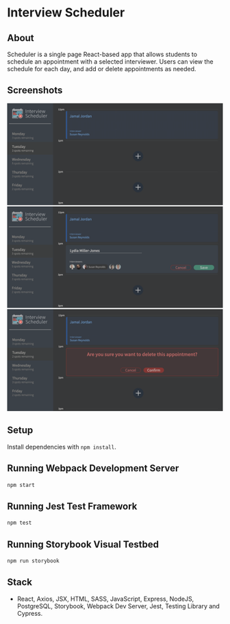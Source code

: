 # Interview Scheduler

## About
Scheduler is a single page React-based app that allows students to schedule an appointment with a selected interviewer. Users can view the schedule for each day, and add or delete appointments as needed.

## Screenshots
!["Screenshot of schedule"](https://github.com/maddyzt/scheduler/blob/master/public/screenshots/ss1.png?raw=true)
!["Screenshot of adding an appointment"](https://github.com/maddyzt/scheduler/blob/master/public/screenshots/ss2.png?raw=true)
!["Screenshot of confirmation to delete an appointment"](https://github.com/maddyzt/scheduler/blob/master/public/screenshots/ss3.png?raw=true)

## Setup

Install dependencies with `npm install`.

## Running Webpack Development Server

```sh
npm start
```

## Running Jest Test Framework

```sh
npm test
```

## Running Storybook Visual Testbed

```sh
npm run storybook
```

## Stack
- React, Axios, JSX, HTML, SASS, JavaScript, Express, NodeJS, PostgreSQL, Storybook, Webpack Dev Server, Jest, Testing Library and Cypress.

